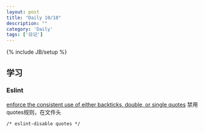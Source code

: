 ```yaml
---
layout: post
title: "Daily 10/18"
description: ""
category: 'Daily'
tags: ['日记']
---
```

{% include JB/setup %}

## 学习

### Eslint
[enforce the consistent use of either backticks, double, or single quotes](https://eslint.org/docs/rules/quotes) 禁用quotes规则，在文件头  
```
/* eslint-disable quotes */
```

